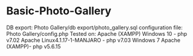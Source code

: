 # Basic-Photo-Gallery
DB export: Photo Gallery/db export/photo_gallery.sql
configuration file: Photo Gallery/config.php
Tested on:
Apache (XAMPP) Windows 10 - php v7.02
Apache Linux4.1.17-1-MANJARO - php v7.03
Windows 7 Apache (XAMPP)- php v5.6.15

